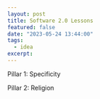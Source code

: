 ```yaml
---
layout: post
title: Software 2.0 Lessons
featured: false
date: "2023-05-24 13:44:00"
tags:
  - idea
excerpt: 
---
```


Pillar 1: Specificity

Pillar 2: Religion 


